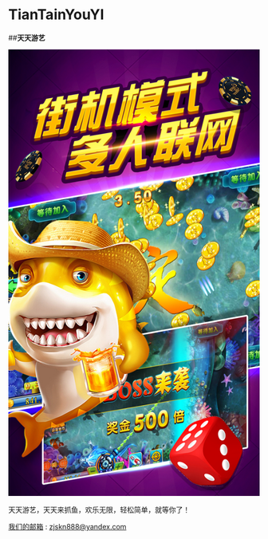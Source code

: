 # TianTainYouYI

##**天天游艺**

![image](https://github.com/yay604882/TianTainYouYI/blob/master/ttyy.jpg)

天天游艺，天天来抓鱼，欢乐无限，轻松简单，就等你了！


[我们的邮箱](zjskn888@yandex.com) : [zjskn888@yandex.com](zjskn888@yandex.com)
